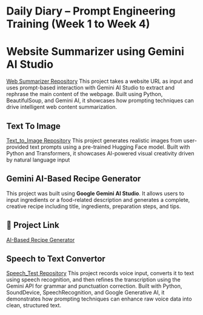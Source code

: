 # Daily Diary – Prompt Engineering Training (Week 1 to Week 4)

# Website Summarizer using Gemini AI Studio

[Web Summarizer Repository](https://github.com/Navjotkarkhal/Web-Summarizer)
This project takes a website URL as input and uses prompt-based interaction with Gemini AI Studio to extract and rephrase the main content of the webpage. Built using Python, BeautifulSoup, and Gemini AI, it showcases how prompting techniques can drive intelligent web content summarization.

## Text To Image 

[Text_to_Image Repository](https://github.com/Navjotkarkhal/Image_Generator/tree/main)
This project generates realistic images from user-provided text prompts using a pre-trained Hugging Face model. Built with Python and Transformers, it showcases AI-powered visual creativity driven by natural language input

## Gemini AI-Based Recipe Generator
This project was built using **Google Gemini AI Studio**. It allows users to input ingredients or a food-related description and generates a complete, creative recipe including title, ingredients, preparation steps, and tips.
## 🔗 Project Link
[AI-Based Recipe Generator](https://aistudio.google.com/app/prompts?state=%7B%22ids%22:%5B%221qfwNKVPgwlgyFRxD2VDDVjI2zG0x87wg%22%5D,%22action%22:%22open%22,%22userId%22:%22109923572161438867239%22,%22resourceKeys%22:%7B%7D%7D&usp=sharing)

## Speech to Text Convertor 

[Speech_Test Repository](https://github.com/Navjotkarkhal/Web-Summarizer)
This project records voice input, converts it to text using speech recognition, and then refines the transcription using the Gemini API for grammar and punctuation correction. Built with Python, SoundDevice, SpeechRecognition, and Google Generative AI, it demonstrates how prompting techniques can enhance raw voice data into clean, structured text.








